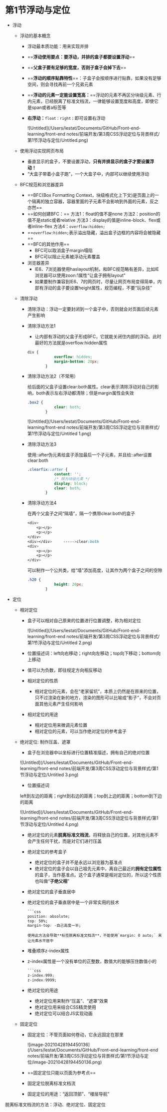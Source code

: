 # 第1节浮动与定位

- 浮动
    - 浮动的基本概念
        - 浮动最本质功能：用来实现并排
        - ==**浮动使用要点：要浮动，并排的盒子都要设置浮动**==
        - ==**父盒子要有足够的宽度，否则子盒子会掉下去**==
        - ==**浮动的顺序贴靠特性**==：子盒子会按顺序进行贴靠，如果没有足够空间，则会寻找再前一个兄弟元素
        - ==**浮动的元素一定能设置宽高：**==浮动的元素不再区分块级元素、行内元素，已经脱离了标准文档流，一律能够设置宽度和高度，即使它是span或者a标签等
        - **右浮动：**`float：right；`即可设置右浮动

            ![Untitled](/Users/lestat/Documents/GitHub/Front-end-learning/front-end notes/前端开发/第3周CSS浮动定位与背景样式/第1节浮动与定位/Untitled.png)

    - 使用浮动实现网页布局
        - 垂直显示的盒子，不要设置浮动，**只有并排显示的盒子才要设置浮动！**
        - “大盒子带着小盒子跑”，一个大盒子中，内部可以继续使用浮动
    - BFC规范和浏览器差异
        - ==BFC(Box Formatting Context，块级格式化上下文)是页面上的一个隔离的独立容器，容器里面的子元素不会影响到外面的元素，反之亦然==
        - ==如何创建BFC：==
        方法1：float的值不是none
        方法2：position的值不是static或者relative
        方法3：display的值是inline-block、flex或者inline-flex
        方法4：`overflow:hidden;`
        - ==`overflow:hidden;`表示溢出隐藏，溢出盒子边框的内容将会被隐藏==
        - ==BFC的其他作用==
            - BFC可以取消盒子margin塌陷
            - BFC可以阻止元素被浮动元素覆盖
        - 浏览器差异
            - IE6、7浏览器使用haslayout机制，和BFC规范略有差异，比如IE浏览器可以使用zoon:1属性“让盒子拥有layout”
            - 如果要制作兼容到IE6、7的网页时，尽量让网页布局变得简单，内部有浮动的盒子要设置height属性，规范编程，不要“玩杂技”
    - 清除浮动
        - 清除浮动：浮动一定要封闭到一个盒子中，否则就会对页面后续元素产生影响
        - 清除浮动方法1
            - 让内部有浮动的父盒子形成BFC，它就能关闭住内部的浮动。此时最好的方法就是overflow:hidden属性

            ```css
            div {
                        overflow: hidden;
                        margin-bottom: 20px;
                    }
            ```

        - 清除浮动方法2（不常用）

            给后面的父盒子设置clear:both属性。clear表示清除浮动对自己的影响，both表示左右浮动都清除；但是margin属性会失效

            ```css
            .box2 {
                        clear: both;
                    }
            ```

            ![Untitled](/Users/lestat/Documents/GitHub/Front-end-learning/front-end notes/前端开发/第3周CSS浮动定位与背景样式/第1节浮动与定位/Untitled 1.png)

        - 清除浮动方法3

            使用::after伪元素给盒子添加最后一个子元素，并且给::after设置clear:both

            ```css
            .clearfix::after {
                        content: '';
                        /* 转为块级元素 */
                        display: block;
                        clear: both;
                    }
            ```

        - 清除浮动方法4

            在两个父盒子之间“隔墙”，隔一个携带clear:both的盒子

            ```css
            <div>
            	<p></p>
            	<p></p>
            </div>
            <div></div>     ----->clear:both
            <div>
            	<p></p>
            	<p></p>
            </div>
            ```

            可以制作一个公共类，给“墙”添加高度，让其作为两个盒子之间的空隙

            ```css
            .h20 {
                        height: 20px;
                    }
            ```

- 定位
    - 相对定位
        - 盒子可以相对自己原来的位置进行位置调整，称为相对定位

            ![Untitled](/Users/lestat/Documents/GitHub/Front-end-learning/front-end notes/前端开发/第3周CSS浮动定位与背景样式/第1节浮动与定位/Untitled 2.png)

        - 位置描述词：left向右移动；right向左移动；top向下移动；bottom向上移动
        - 值可以为负数，即往规定方向相反移动
        - 相对定位的性质
          
            - 相对定位的元素，会在“老家留坑”，本质上仍然是在原来的位置，只不过渲染在新的地方，渲染的图形可以比喻成“影子”，不会对页面其他元素产生任何影响
        - 相对定位的用途
            - 相对定位用来微调元素位置
            - 相对定位的元素，可以当作绝对定位的参考盒子
        
    - 绝对定位: 制作压盖、遮罩
    
        - 盒子在浏览器中以坐标进行位置精准描述，拥有自己的绝对位置
    
        ![Untitled](/Users/lestat/Documents/GitHub/Front-end-learning/front-end notes/前端开发/第3周CSS浮动定位与背景样式/第1节浮动与定位/Untitled 3.png)
    
        - 位置描述词
    
        left到左边的距离；right到右边的距离；top到上边的距离；bottom到下边的距离
    
        ![Untitled](/Users/lestat/Documents/GitHub/Front-end-learning/front-end notes/前端开发/第3周CSS浮动定位与背景样式/第1节浮动与定位/Untitled 4.png)
    
        - 绝对定位的元素**脱离标准文档流**，将释放自己的位置，对其他元素不会产生任何干扰，而是对它们进行压盖
        - 绝对定位的参考盒子
            - 绝对定位的盒子并不是永远以浏览器为基准点
            - 绝对定位的盒子会以自己祖先元素中，离自己最近的**拥有定位属性**的盒子，当作基准点。这个盒子通常是相对定位的，所以这个性质也叫做“**子绝父相**”
        - 绝对定位的盒子垂直居中
        - 绝对定位的盒子垂直居中是一个非常实用的技术
    
            ~~~css
            ```css
            position: absolute;
            top: 50%;
            margin-top: -自己高度一半;
            ~~~
            ```
            使用此方法会导致**标签脱离标准文档流**，不能使用`margin: 0 auto;` 来让元素水平居中
    
        - 堆叠顺序z-index属性
        - z-index属性是一个没有单位的正整数，数值大的能够压住数值小的
    
            ~~~css
            ```css
            z-index:999;
            z-index:9999;
            ~~~
    
        - 绝对定位的用途
            - 绝对定位用来制作“压盖”、“遮罩”效果
            - 绝对定位用来结合CSS精灵使用
            - 绝对定位可以结合JS实现动画
    
    - 固定定位
    
        - 固定定位：不管页面如何卷动，它永远固定在那里
    
            ![image-20210428194450136](/Users/lestat/Documents/GitHub/Front-end-learning/front-end notes/前端开发/第3周CSS浮动定位与背景样式/第1节浮动与定位/image-20210428194450136.png)
    
        - ==固定定位只能以页面为参考点==
    
        - 固定定位脱离标准文档流
    
        - 固定定位的用途：“返回顶部”、“楼层导航”

脱离标准文档流的方法：浮动、绝对定位、固定定位